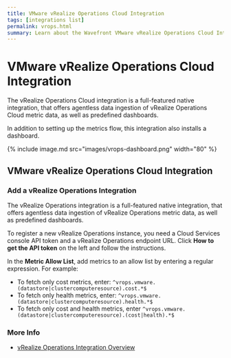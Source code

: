 ```yaml
---
title: VMware vRealize Operations Cloud Integration
tags: [integrations list]
permalink: vrops.html
summary: Learn about the Wavefront VMware vRealize Operations Cloud Integration.
---
```

# VMware vRealize Operations Cloud Integration

The vRealize Operations Cloud integration is a full-featured native integration, that offers agentless data ingestion of vRealize Operations Cloud metric data, as well as predefined dashboards.

In addition to setting up the metrics flow, this integration also installs a dashboard.

{% include image.md src="images/vrops-dashboard.png" width="80" %}
## VMware vRealize Operations Cloud Integration



### Add a vRealize Operations Integration

The vRealize Operations integration is a full-featured native integration, that offers agentless data ingestion of vRealize Operations metric data, as well as predefined dashboards.

To register a new vRealize Operations instance, you need a Cloud Services console API token and a vRealize Operations endpoint URL. Click **How to get the API token** on the left and follow the instructions.

In the **Metric Allow List**, add metrics to an allow list by entering a regular expression. For example:

* To fetch only cost metrics, enter: <code>^vrops.vmware.(datastore|clustercomputeresource).cost.*$</code>
* To fetch only health metrics, enter: <code>^vrops.vmware.(datastore|clustercomputeresource).health.*$</code>
* To fetch only cost and health metrics, enter <code>^vrops.vmware.(datastore|clustercomputeresource).(cost|health).*$</code>


### More Info

* [vRealize Operations Integration Overview](https://docs.wavefront.com/integrations_vrops.html)






